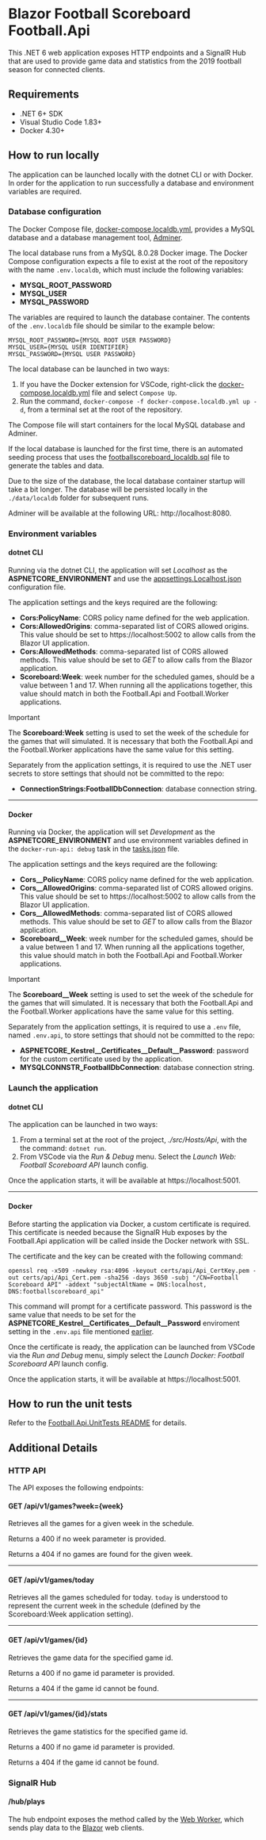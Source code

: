 # Blazor Football Scoreboard Football.Api

This .NET 6 web application exposes HTTP endpoints and a SignalR Hub that are used to provide game data and statistics from the 2019 football season for connected clients.

## Requirements

- .NET 6+ SDK
- Visual Studio Code 1.83+
- Docker 4.30+

## How to run locally

The application can be launched locally with the dotnet CLI or with Docker.
In order for the application to run successfully a database and environment variables are required.

### Database configuration

The Docker Compose file, [docker-compose.localdb.yml](/docker-compose.app.yml), provides a MySQL database and a database management tool, [Adminer](https://www.adminer.org/).

The local database runs from a MySQL 8.0.28 Docker image. The Docker Compose configuration expects a file to exist at the root of the repository with the name `.env.localdb`, which must include the following variables:
- **MYSQL_ROOT_PASSWORD**
- **MYSQL_USER**
- **MYSQL_PASSWORD**

The variables are required to launch the database container.
The contents of the `.env.localdb` file should be similar to the example below:

```
MYSQL_ROOT_PASSWORD={MYSQL ROOT USER PASSWORD}
MYSQL_USER={MYSQL USER IDENTIFIER}
MYSQL_PASSWORD={MYSQL USER PASSWORD}
```

The local database can be launched in two ways:

1. If you have the Docker extension for VSCode, right-click the [docker-compose.localdb.yml](/docker-compose.localdb.yml) file and select `Compose Up`.
2. Run the command, `docker-compose -f docker-compose.localdb.yml up -d`, from a terminal set at the root of the repository.

The Compose file will start containers for the local MySQL database and Adminer.

If the local database is launched for the first time, there is an automated seeding process that uses the [footballscoreboard_localdb.sql](/scripts/localdb/footballscoreboard_localdb.sql) file to generate the tables and data.

Due to the size of the database, the local database container startup will take a bit longer.
The database will be persisted locally in the `./data/localdb` folder for subsequent runs.

Adminer will be available at the following URL: http&ZeroWidthSpace;://localhost:8080.

### Environment variables

#### dotnet CLI

Running via the dotnet CLI, the application will set *Localhost* as the **ASPNETCORE_ENVIRONMENT** and use the [appsettings.Localhost.json](/src/Hosts/Api/appsettings.Localhost.json) configuration file.

The application settings and the keys required are the following:
- **Cors:PolicyName**: CORS policy name defined for the web application.
- **Cors:AllowedOrigins**: comma-separated list of CORS allowed origins. This value should be set to https&ZeroWidthSpace;://localhost:5002 to allow calls from the Blazor UI application.
- **Cors:AllowedMethods**: comma-separated list of CORS allowed methods.  This value should be set to *GET* to allow calls from the Blazor application.
- **Scoreboard:Week**: week number for the scheduled games, should be a value between 1 and 17. When running all the applications together, this value should match in both the Football.Api and Football.Worker applications.

> [!IMPORTANT]
> The **Scoreboard:Week** setting is used to set the week of the schedule for the games that will simulated.
> It is necessary that both the Football.Api and the Football.Worker applications have the same value for this setting.

Separately from the application settings, it is required to use the .NET user secrets to store settings that should not be committed to the repo:
- **ConnectionStrings:FootballDbConnection**: database connection string.

---

#### Docker

Running via Docker, the application will set *Development* as the **ASPNETCORE_ENVIRONMENT** and use environment variables defined in the `docker-run-api: debug` task in the [tasks.json](/.vscode/tasks.json) file.

The application settings and the keys required are the following:
- **Cors__PolicyName**: CORS policy name defined for the web application.
- **Cors__AllowedOrigins**: comma-separated list of CORS allowed origins. This value should be set to https&ZeroWidthSpace;://localhost:5002 to allow calls from the Blazor UI application.
- **Cors__AllowedMethods**: comma-separated list of CORS allowed methods.  This value should be set to *GET* to allow calls from the Blazor application.
- **Scoreboard__Week**: week number for the scheduled games, should be a value between 1 and 17. When running all the applications together, this value should match in both the Football.Api and Football.Worker applications.

> [!IMPORTANT]
> The **Scoreboard__Week** setting is used to set the week of the schedule for the games that will simulated.
> It is necessary that both the Football.Api and the Football.Worker applications have the same value for this setting.

Separately from the application settings, it is required to use a `.env` file, named `.env.api`, to store settings that should not be committed to the repo:
- **ASPNETCORE_Kestrel__Certificates__Default__Password**: password for the custom certificate used by the application.
- **MYSQLCONNSTR_FootballDbConnection**: database connection string.

### Launch the application

#### dotnet CLI

The application can be launched in two ways:
1. From a terminal set at the root of the project, *./src/Hosts/Api*, with the the command: `dotnet run`.
2. From VSCode via the *Run & Debug* menu. Select the *Launch Web: Football Scoreboard API* launch config.

Once the application starts, it will be available at https&ZeroWidthSpace;://localhost:5001.

---

#### Docker

Before starting the application via Docker, a custom certificate is required. This certificate is needed because the SignalR Hub exposes by the Football.Api application will be called inside the Docker network with SSL.

The certificate and the key can be created with the following command:

```
openssl req -x509 -newkey rsa:4096 -keyout certs/api/Api_CertKey.pem -out certs/api/Api_Cert.pem -sha256 -days 3650 -subj "/CN=Football Scoreboard API" -addext "subjectAltName = DNS:localhost, DNS:footballscoreboard_api"
```

This command will prompt for a certificate password. This password is the same value that needs to be set for the **ASPNETCORE_Kestrel__Certificates__Default__Password** enviroment setting in the `.env.api` file mentioned [earlier](#environment-values).

Once the certificate is ready, the application can be launched from VSCode via the *Run and Debug* menu, simply select the *Launch Docker: Football Scoreboard API* launch config.

Once the application starts, it will be available at https&ZeroWidthSpace;://localhost:5001.

## How to run the unit tests

Refer to the [Football.Api.UnitTests README](/tests/Football.Api.UnitTests/README.md) for details.

## Additional Details

### HTTP API

The API exposes the following endpoints:

#### GET /api/v1/games?week={week}

Retrieves all the games for a given week in the schedule.

Returns a 400 if no week parameter is provided.

Returns a 404 if no games are found for the given week.

---

#### GET /api/v1/games/today

Retrieves all the games scheduled for today.
`today` is understood to represent the current week in the schedule (defined by the Scoreboard:Week application setting).

---

#### GET /api/v1/games/{id}

Retrieves the game data for the specified game id.

Returns a 400 if no game id parameter is provided.

Returns a 404 if the game id cannot be found.

---

#### GET /api/v1/games/{id}/stats

Retrieves the game statistics for the specified game id.

Returns a 400 if no game id parameter is provided.

Returns a 404 if the game id cannot be found.

### SignalR Hub

#### /hub/plays

The hub endpoint exposes the method called by the [Web
Worker](/src/Hosts/Football.Worker), which sends play data to the [Blazor](./src/Hosts/Football.Blazor) web clients.
